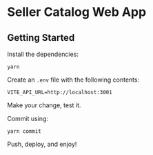 # Seller Catalog Web App

## Getting Started

Install the dependencies:

```shell
yarn
```

Create an `.env` file with the following contents:

```properties
VITE_API_URL=http://localhost:3001
```

Make your change, test it.

Commit using:

```shell
yarn commit
```

Push, deploy, and enjoy!
